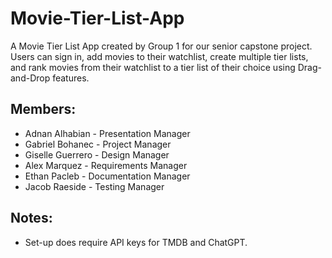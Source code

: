 # Movie-Tier-List-App

A Movie Tier List App created by Group 1 for our senior capstone project. Users can sign in, add movies to their watchlist, create multiple tier lists, and rank movies from their watchlist to a tier list of their choice using Drag-and-Drop features. 

## Members:
- Adnan Alhabian - Presentation Manager
- Gabriel Bohanec - Project Manager
- Giselle Guerrero - Design Manager
- Alex Marquez - Requirements Manager
- Ethan Pacleb - Documentation Manager
- Jacob Raeside - Testing Manager

## Notes:
- Set-up does require API keys for TMDB and ChatGPT. 
